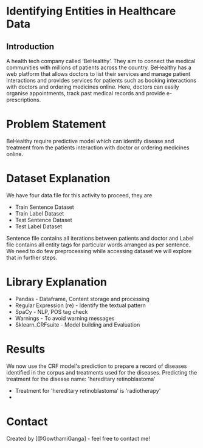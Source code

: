 # Identifying Entities in Healthcare Data
## Introduction
A health tech company called ‘BeHealthy’. They aim to connect the medical communities with millions of patients across the country. BeHealthy has a web platform that allows doctors to list their services and manage patient interactions and provides services for patients such as booking interactions with doctors and ordering medicines online. Here, doctors can easily organise appointments, track past medical records and provide e-prescriptions.

# Problem Statement
BeHealthy require predictive model which can identify disease and treatment from the patients interaction with doctor or ordering medicines online.

# Dataset Explanation
We have four data file for this activity to proceed, they are
- Train Sentence Dataset
- Train Label Dataset
- Test Sentence Dataset
- Test Label Dataset

Sentence file contains all iterations between patients and doctor and Label file contains all entity tags for particular words arranged as per sentence. We need to do few preprocessing while accessing dataset we will explore that in further steps.

# Library Explanation
- Pandas - Dataframe, Content storage and processing
- Regular Expression (re) - Identify the textual pattern
- SpaCy - NLP, POS tag check
- Warnings - To avoid warning messages
- Sklearn_CRFsuite - Model building and Evaluation

# Results
We now use the CRF model's prediction to prepare a record of diseases identified in the corpus and treatments used for the diseases.
Predicting the treatment for the disease name: 'hereditary retinoblastoma'
- Treatment for 'hereditary retinoblastoma' is 'radiotherapy'
- 
# Contact
Created by [@GowthamiGanga] - feel free to contact me!
